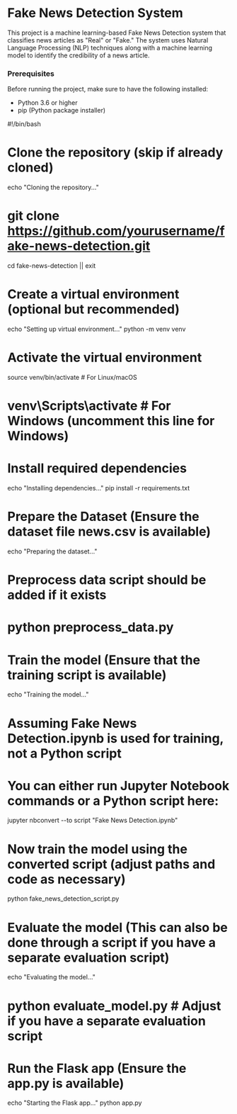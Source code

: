 # Fake News Detection System

This project is a machine learning-based Fake News Detection system that classifies news articles as "Real" or "Fake." The system uses Natural Language Processing (NLP) techniques along with a machine learning model to identify the credibility of a news article.

### Prerequisites

Before running the project, make sure to have the following installed:
- Python 3.6 or higher
- pip (Python package installer)

#!/bin/bash

# Clone the repository (skip if already cloned)
echo "Cloning the repository..."
# git clone https://github.com/yourusername/fake-news-detection.git
cd fake-news-detection || exit

# Create a virtual environment (optional but recommended)
echo "Setting up virtual environment..."
python -m venv venv

# Activate the virtual environment
source venv/bin/activate  # For Linux/macOS
# venv\Scripts\activate  # For Windows (uncomment this line for Windows)

# Install required dependencies
echo "Installing dependencies..."
pip install -r requirements.txt

# Prepare the Dataset (Ensure the dataset file news.csv is available)
echo "Preparing the dataset..."
# Preprocess data script should be added if it exists
# python preprocess_data.py

# Train the model (Ensure that the training script is available)
echo "Training the model..."
# Assuming Fake News Detection.ipynb is used for training, not a Python script
# You can either run Jupyter Notebook commands or a Python script here:
jupyter nbconvert --to script "Fake News Detection.ipynb"

# Now train the model using the converted script (adjust paths and code as necessary)
python fake_news_detection_script.py

# Evaluate the model (This can also be done through a script if you have a separate evaluation script)
echo "Evaluating the model..."
# python evaluate_model.py  # Adjust if you have a separate evaluation script

# Run the Flask app (Ensure the app.py is available)
echo "Starting the Flask app..."
python app.py
